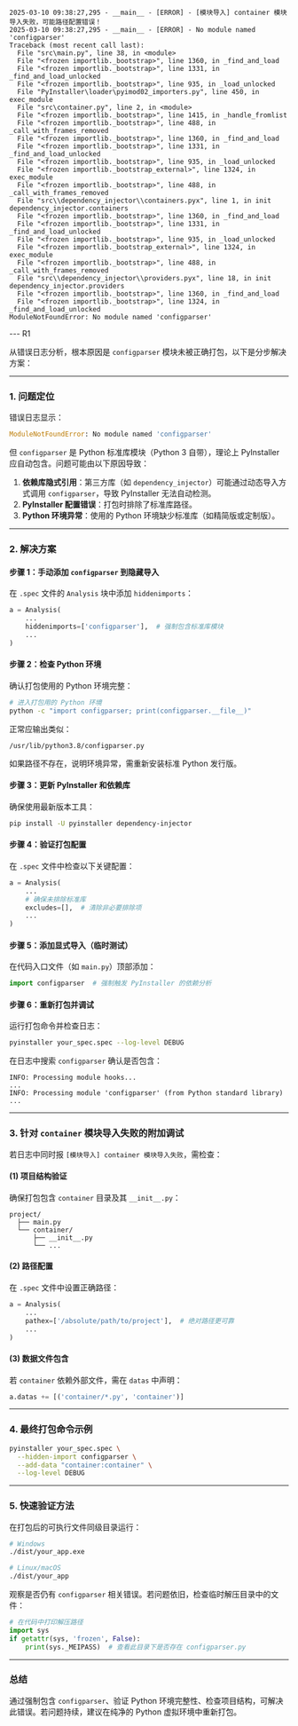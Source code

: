 ```log
2025-03-10 09:38:27,295 - __main__ - [ERROR] - [模块导入] container 模块导入失败，可能路径配置错误！
2025-03-10 09:38:27,295 - __main__ - [ERROR] - No module named 'configparser'
Traceback (most recent call last):
  File "src\main.py", line 38, in <module>
  File "<frozen importlib._bootstrap>", line 1360, in _find_and_load
  File "<frozen importlib._bootstrap>", line 1331, in _find_and_load_unlocked
  File "<frozen importlib._bootstrap>", line 935, in _load_unlocked
  File "PyInstaller\loader\pyimod02_importers.py", line 450, in exec_module
  File "src\container.py", line 2, in <module>
  File "<frozen importlib._bootstrap>", line 1415, in _handle_fromlist
  File "<frozen importlib._bootstrap>", line 488, in _call_with_frames_removed
  File "<frozen importlib._bootstrap>", line 1360, in _find_and_load
  File "<frozen importlib._bootstrap>", line 1331, in _find_and_load_unlocked
  File "<frozen importlib._bootstrap>", line 935, in _load_unlocked
  File "<frozen importlib._bootstrap_external>", line 1324, in exec_module
  File "<frozen importlib._bootstrap>", line 488, in _call_with_frames_removed
  File "src\\dependency_injector\\containers.pyx", line 1, in init dependency_injector.containers
  File "<frozen importlib._bootstrap>", line 1360, in _find_and_load
  File "<frozen importlib._bootstrap>", line 1331, in _find_and_load_unlocked
  File "<frozen importlib._bootstrap>", line 935, in _load_unlocked
  File "<frozen importlib._bootstrap_external>", line 1324, in exec_module
  File "<frozen importlib._bootstrap>", line 488, in _call_with_frames_removed
  File "src\\dependency_injector\\providers.pyx", line 18, in init dependency_injector.providers
  File "<frozen importlib._bootstrap>", line 1360, in _find_and_load
  File "<frozen importlib._bootstrap>", line 1324, in _find_and_load_unlocked
ModuleNotFoundError: No module named 'configparser'
```

--- R1

从错误日志分析，根本原因是 `configparser` 模块未被正确打包，以下是分步解决方案：

---

### **1. 问题定位**

错误日志显示：

```python
ModuleNotFoundError: No module named 'configparser'
```

但 `configparser` 是 Python 标准库模块（Python 3 自带），理论上 PyInstaller 应自动包含。问题可能由以下原因导致：

1. **依赖库隐式引用**：第三方库（如 `dependency_injector`）可能通过动态导入方式调用 `configparser`，导致 PyInstaller 无法自动检测。
2. **PyInstaller 配置错误**：打包时排除了标准库路径。
3. **Python 环境异常**：使用的 Python 环境缺少标准库（如精简版或定制版）。

---

### **2. 解决方案**

#### **步骤 1：手动添加 `configparser` 到隐藏导入**

在 `.spec` 文件的 `Analysis` 块中添加 `hiddenimports`：

```python
a = Analysis(
    ...
    hiddenimports=['configparser'],  # 强制包含标准库模块
    ...
)
```

#### **步骤 2：检查 Python 环境**

确认打包使用的 Python 环境完整：

```bash
# 进入打包用的 Python 环境
python -c "import configparser; print(configparser.__file__)"
```

正常应输出类似：

```
/usr/lib/python3.8/configparser.py
```

如果路径不存在，说明环境异常，需重新安装标准 Python 发行版。

#### **步骤 3：更新 PyInstaller 和依赖库**

确保使用最新版本工具：

```bash
pip install -U pyinstaller dependency-injector
```

#### **步骤 4：验证打包配置**

在 `.spec` 文件中检查以下关键配置：

```python
a = Analysis(
    ...
    # 确保未排除标准库
    excludes=[],  # 清除非必要排除项
    ...
)
```

#### **步骤 5：添加显式导入（临时测试）**

在代码入口文件（如 `main.py`）顶部添加：

```python
import configparser  # 强制触发 PyInstaller 的依赖分析
```

#### **步骤 6：重新打包并调试**

运行打包命令并检查日志：

```bash
pyinstaller your_spec.spec --log-level DEBUG
```

在日志中搜索 `configparser` 确认是否包含：

```
INFO: Processing module hooks...
...
INFO: Processing module 'configparser' (from Python standard library)
...
```

---

### **3. 针对 `container` 模块导入失败的附加调试**

若日志中同时报 `[模块导入] container 模块导入失败`，需检查：

#### **(1) 项目结构验证**

确保打包包含 `container` 目录及其 `__init__.py`：

```
project/
  ├── main.py
  └── container/
      ├── __init__.py
      └── ...
```

#### **(2) 路径配置**

在 `.spec` 文件中设置正确路径：

```python
a = Analysis(
    ...
    pathex=['/absolute/path/to/project'],  # 绝对路径更可靠
    ...
)
```

#### **(3) 数据文件包含**

若 `container` 依赖外部文件，需在 `datas` 中声明：

```python
a.datas += [('container/*.py', 'container')]
```

---

### **4. 最终打包命令示例**

```bash
pyinstaller your_spec.spec \
  --hidden-import configparser \
  --add-data "container:container" \
  --log-level DEBUG
```

---

### **5. 快速验证方法**

在打包后的可执行文件同级目录运行：

```bash
# Windows
./dist/your_app.exe

# Linux/macOS
./dist/your_app
```

观察是否仍有 `configparser` 相关错误。若问题依旧，检查临时解压目录中的文件：

```python
# 在代码中打印解压路径
import sys
if getattr(sys, 'frozen', False):
    print(sys._MEIPASS)  # 查看此目录下是否存在 configparser.py
```

---

### **总结**

通过强制包含 `configparser`、验证 Python 环境完整性、检查项目结构，可解决此错误。若问题持续，建议在纯净的 Python 虚拟环境中重新打包。
